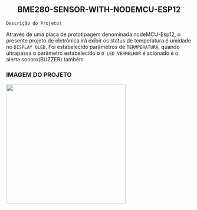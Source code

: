 
<p align="center">
 <h2 align="center">BME280-SENSOR-WITH-NODEMCU-ESP12</h2>
  <p align="center"></p>
</p>

  `Descrição do Projeto!` 

  Através de uma placa de prototipagem denominada nodeMCU-Esp12, o presente projeto de eletrônica irá exibir os status de temperatura é umidade no `DISPLAY OLED`. Foi estabelecido parâmetros de `TERMPERATURA`, quando ultrapassa o parâmetro estabelecido o `O LED VERMELHOR` é acionado é o alerta sonoro(BUZZER) também.
  
  

### IMAGEM DO PROJETO


<img src="https://user-images.githubusercontent.com/81829451/130170445-137a1ddc-70ce-4b90-a0ef-f448a763ee1f.png" width="324" height="324">







 




